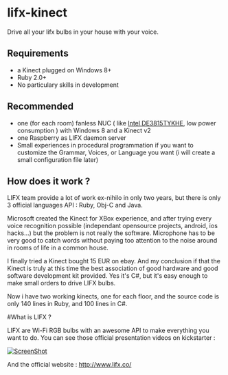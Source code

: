 # lifx-kinect
Drive all your lifx bulbs in your house with your voice.

## Requirements
* a Kinect plugged on Windows 8+
* Ruby 2.0+
* No particulary skills in development

## Recommended
* one (for each room) fanless NUC ( like [Intel DE3815TYKHE](http://www.intel.com/content/www/us/en/nuc/nuc-kit-de3815tykhe.html), low power consumption ) with Windows 8 and a Kinect v2
* one Raspberry as LIFX daemon server
* Small experiences in procedural programmation if you want to customize the Grammar, Voices, or Language you want (i will create a small configuration file later)

## How does it work ?

LIFX team provide a lot of work ex-nihilo in only two years, but there is only 3 official languages API : Ruby, Obj-C and Java.

Microsoft created the Kinect for XBox experience, and after trying every voice recognition possible (independant opensource projects, android, ios hacks...) but the problem is not really the software. Microphone has to be very good to catch words without paying too attention to the noise around in rooms of life in a common house.

I finally tried a Kinect bought 15 EUR on ebay.
And my conclusion if that the Kinect is truly at this time the best association of good hardware and good software development kit provided.
Yes it's C#, but it's easy enough to make small orders to drive LIFX bulbs.

Now i have two working kinects, one for each floor, and the source code is only 140 lines in Ruby, and 100 lines in C#.

#What is LIFX ?

LIFX are Wi-Fi RGB bulbs with an awesome API to make everything you want to do.
You can see those official presentation videos on kickstarter :

[![ScreenShot](http://img.youtube.com/vi/cRaPQDzkJcQ/0.jpg)](http://youtu.be/cRaPQDzkJcQ)

And the official website : http://www.lifx.co/
